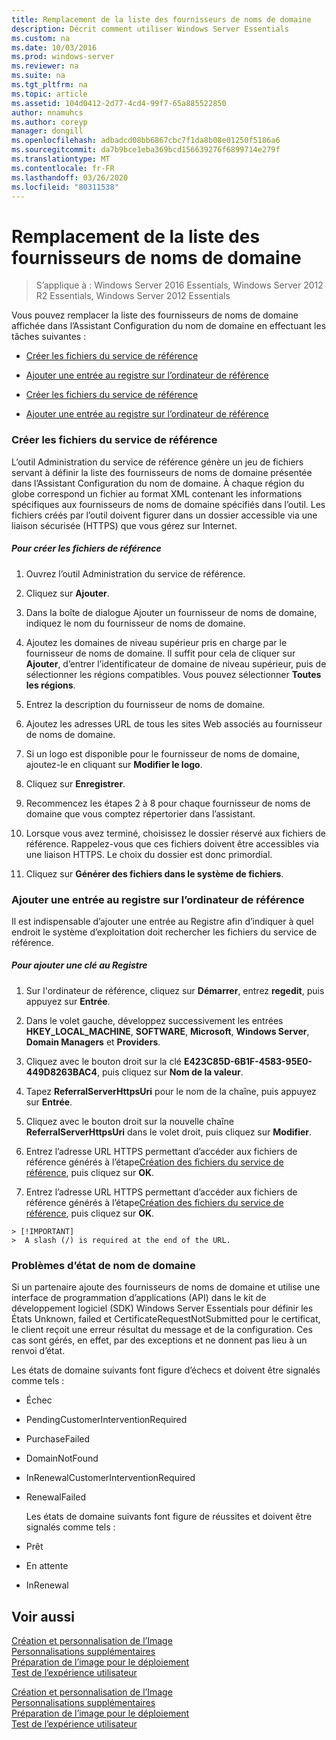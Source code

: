 ```yaml
---
title: Remplacement de la liste des fournisseurs de noms de domaine
description: Décrit comment utiliser Windows Server Essentials
ms.custom: na
ms.date: 10/03/2016
ms.prod: windows-server
ms.reviewer: na
ms.suite: na
ms.tgt_pltfrm: na
ms.topic: article
ms.assetid: 104d0412-2d77-4cd4-99f7-65a885522850
author: nnamuhcs
ms.author: coreyp
manager: dongill
ms.openlocfilehash: adbadcd08bb6867cbc7f1da8b08e01250f5186a6
ms.sourcegitcommit: da7b9bce1eba369bcd156639276f6899714e279f
ms.translationtype: MT
ms.contentlocale: fr-FR
ms.lasthandoff: 03/26/2020
ms.locfileid: "80311538"
---
```

# <a name="replace-the-list-of-domain-name-providers"></a>Remplacement de la liste des fournisseurs de noms de domaine

>S’applique à : Windows Server 2016 Essentials, Windows Server 2012 R2 Essentials, Windows Server 2012 Essentials

Vous pouvez remplacer la liste des fournisseurs de noms de domaine affichée dans l’Assistant Configuration du nom de domaine en effectuant les tâches suivantes :  


-   [Créer les fichiers du service de référence](Replace-the-List-of-Domain-Name-Providers.md#BKMK_ReferralFiles)  

-   [Ajouter une entrée au registre sur l’ordinateur de référence](Replace-the-List-of-Domain-Name-Providers.md#BKMK_AddRegistry)  

-   [Créer les fichiers du service de référence](../install/Replace-the-List-of-Domain-Name-Providers.md#BKMK_ReferralFiles)  

-   [Ajouter une entrée au registre sur l’ordinateur de référence](../install/Replace-the-List-of-Domain-Name-Providers.md#BKMK_AddRegistry)  


###  <a name="create-the-referral-service-files"></a><a name="BKMK_ReferralFiles"></a>Créer les fichiers du service de référence  
 L’outil Administration du service de référence génère un jeu de fichiers servant à définir la liste des fournisseurs de noms de domaine présentée dans l’Assistant Configuration du nom de domaine. À chaque région du globe correspond un fichier au format XML contenant les informations spécifiques aux fournisseurs de noms de domaine spécifiés dans l’outil. Les fichiers créés par l’outil doivent figurer dans un dossier accessible via une liaison sécurisée (HTTPS) que vous gérez sur Internet.  

##### <a name="to-create-the-referral-files"></a>Pour créer les fichiers de référence  

1.  Ouvrez l’outil Administration du service de référence.  

2.  Cliquez sur **Ajouter**.  

3.  Dans la boîte de dialogue Ajouter un fournisseur de noms de domaine, indiquez le nom du fournisseur de noms de domaine.  

4.  Ajoutez les domaines de niveau supérieur pris en charge par le fournisseur de noms de domaine. Il suffit pour cela de cliquer sur **Ajouter**, d’entrer l’identificateur de domaine de niveau supérieur, puis de sélectionner les régions compatibles. Vous pouvez sélectionner **Toutes les régions**.  

5.  Entrez la description du fournisseur de noms de domaine.  

6.  Ajoutez les adresses URL de tous les sites Web associés au fournisseur de noms de domaine.  

7.  Si un logo est disponible pour le fournisseur de noms de domaine, ajoutez-le en cliquant sur **Modifier le logo**.  

8.  Cliquez sur **Enregistrer**.  

9. Recommencez les étapes 2 à 8 pour chaque fournisseur de noms de domaine que vous comptez répertorier dans l’assistant.  

10. Lorsque vous avez terminé, choisissez le dossier réservé aux fichiers de référence. Rappelez-vous que ces fichiers doivent être accessibles via une liaison HTTPS. Le choix du dossier est donc primordial.  

11. Cliquez sur **Générer des fichiers dans le système de fichiers**.  

###  <a name="add-an-entry-to-the-registry-on-the-reference-computer"></a><a name="BKMK_AddRegistry"></a>Ajouter une entrée au registre sur l’ordinateur de référence  
 Il est indispensable d’ajouter une entrée au Registre afin d’indiquer à quel endroit le système d’exploitation doit rechercher les fichiers du service de référence.  

##### <a name="to-add-a-key-to-the-registry"></a>Pour ajouter une clé au Registre  

1.  Sur l'ordinateur de référence, cliquez sur **Démarrer**, entrez **regedit**, puis appuyez sur **Entrée**.  

2.  Dans le volet gauche, développez successivement les entrées **HKEY_LOCAL_MACHINE**, **SOFTWARE**, **Microsoft**, **Windows Server**, **Domain Managers** et **Providers**.  

3.  Cliquez avec le bouton droit sur la clé **E423C85D-6B1F-4583-95E0-449D8263BAC4**, puis cliquez sur **Nom de la valeur**.  

4.  Tapez **ReferralServerHttpsUri** pour le nom de la chaîne, puis appuyez sur **Entrée**.  

5.  Cliquez avec le bouton droit sur la nouvelle chaîne **ReferralServerHttpsUri** dans le volet droit, puis cliquez sur **Modifier**.  


6.  Entrez l’adresse URL HTTPS permettant d’accéder aux fichiers de référence générés à l’étape[Création des fichiers du service de référence](Replace-the-List-of-Domain-Name-Providers.md#BKMK_ReferralFiles), puis cliquez sur **OK**.  

6.  Entrez l’adresse URL HTTPS permettant d’accéder aux fichiers de référence générés à l’étape[Création des fichiers du service de référence](../install/Replace-the-List-of-Domain-Name-Providers.md#BKMK_ReferralFiles), puis cliquez sur **OK**.  


~~~
> [!IMPORTANT]
>  A slash (/) is required at the end of the URL.  
~~~

###  <a name="domain-name-status-issues"></a><a name="BKMK_ReplaceDomainNameProviders"></a>Problèmes d’état de nom de domaine  
 Si un partenaire ajoute des fournisseurs de noms de domaine et utilise une interface de programmation d’applications (API) dans le kit de développement logiciel (SDK) Windows Server Essentials pour définir les États Unknown, failed et CertificateRequestNotSubmitted pour le certificat, le client reçoit une erreur résultat du message et de la configuration. Ces cas sont gérés, en effet, par des exceptions et ne donnent pas lieu à un renvoi d’état.  

 Les états de domaine suivants font figure d’échecs et doivent être signalés comme tels :  

- Échec  

- PendingCustomerInterventionRequired  

- PurchaseFailed  

- DomainNotFound  

- InRenewalCustomerInterventionRequired  

- RenewalFailed  

  Les états de domaine suivants font figure de réussites et doivent être signalés comme tels :  

- Prêt  

- En attente  

- InRenewal  

## <a name="see-also"></a>Voir aussi  

 [Création et personnalisation de l’Image](Creating-and-Customizing-the-Image.md)   
 [Personnalisations supplémentaires](Additional-Customizations.md)   
 [Préparation de l’image pour le déploiement](Preparing-the-Image-for-Deployment.md)   
 [Test de l’expérience utilisateur](Testing-the-Customer-Experience.md)

 [Création et personnalisation de l’Image](../install/Creating-and-Customizing-the-Image.md)   
 [Personnalisations supplémentaires](../install/Additional-Customizations.md)   
 [Préparation de l’image pour le déploiement](../install/Preparing-the-Image-for-Deployment.md)   
 [Test de l’expérience utilisateur](../install/Testing-the-Customer-Experience.md)

